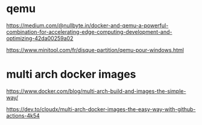 # qemu

https://medium.com/@nullbyte.in/docker-and-qemu-a-powerful-combination-for-accelerating-edge-computing-development-and-optimizing-42da00259a02

https://www.minitool.com/fr/disque-partition/qemu-pour-windows.html

# multi arch docker images

https://www.docker.com/blog/multi-arch-build-and-images-the-simple-way/

https://dev.to/cloudx/multi-arch-docker-images-the-easy-way-with-github-actions-4k54

